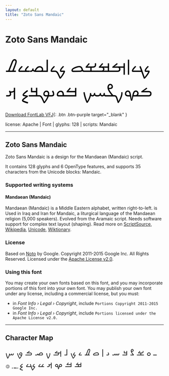 ```yaml
---
layout: default
title: "Zoto Sans Mandaic"
---
```


# Zoto Sans Mandaic

<div contenteditable="true" style="font-family: 'Zoto Sans Mandaic'; font-size: 4em; color:black; margin: 0.5em 0 0.5em 0; line-height: 1.4em;">
ࡗࡆࡌࡒࡁࡇ ࡊࡉࡋࡎࡖࡈ ࡏࡔࡍࡂࡄࡑ ࡓࡀࡅࡐࡃࡘ ࡕ
</div>

[Download FontLab VFJ](https://downgit.github.io/#/home?url=https://github.com/fontlabcom/getgo-fonts/blob/main/getgo-fonts/apache/zotosans/zotosans-mandaic.ttf){: .btn .btn-purple target="_blank" }

license: Apache \| Font \| glyphs: 128 \| scripts: Mandaic

---


## Zoto Sans Mandaic

Zoto Sans Mandaic is a design for the Mandaean (Mandaic) script.

It contains 128 glyphs and 6 OpenType features, and supports 35 characters from the Unicode blocks: Mandaic.


### Supported writing systems


#### Mandaean (Mandaic)

Mandaean (Mandaic) is a Middle Eastern alphabet, written right-to-left. is Used in Iraq and Iran for Mandaic, a liturgical language of the Mandaean religion (5,000 speakers). Evolved from the Aramaic script. Needs software support for complex text layout (shaping). Read more on [ScriptSource](https://scriptsource.org/scr/Mand), [Wikipedia](https://en.wikipedia.org/wiki/ISO_15924:Mand), [Unicode](https://www.unicode.org/versions/Unicode13.0.0/ch09.pdf#G46613), [Wiktionary](https://en.wiktionary.org/wiki/Category:Mandaic_script).


### License

Based on [Noto](https://github.com/notofonts) by Google. Copyright 2011-2015 Google Inc. All Rights Reserved. Licensed under the [Apache License v2.0](https://www.apache.org/licenses/LICENSE-2.0.txt).

### Using this font

You may create your own fonts based on this font, and you may incorporate portions of this font into your own font. You may publish your own font under any license, including a commercial license, but you must:

- in _Font Info › Legal › Copyright_, include `Portions Copyright 2011-2015 Google Inc.`
- in _Font Info › Legal › Copyright_, include `Portions licensed under the Apache License v2.0.`


---

## Character Map

<div style="font-family: 'Zoto Sans Mandaic'; font-size: 2em;">
ـ ࡀ ࡁ ࡂ ࡃ ࡄ ࡅ ࡆ ࡇ ࡈ ࡉ ࡊ ࡋ ࡌ ࡍ ࡎ ࡏ ࡐ ࡑ ࡒ ࡓ ࡔ ࡕ ࡖ ࡗ ࡘ ࡙ ࡚ ࡛ ࡞
</div>

